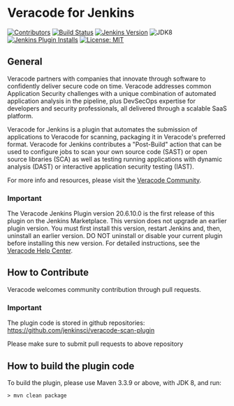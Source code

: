 # Veracode for Jenkins
[![Contributors](https://img.shields.io/github/contributors/jenkinsci/veracode-scan-plugin.svg)](https://github.com/jenkinsci/veracode-scan-plugin/graphs/contributors)
[![Build Status](https://ci.jenkins.io/job/Plugins/job/veracode-scan-plugin/job/master/badge/icon)](https://ci.jenkins.io/job/Plugins/job/veracode-scan-plugin/job/master/)
[![Jenkins Version](https://img.shields.io/badge/Jenkins-2.60-green.svg?label=min.%20Jenkins)](https://jenkins.io/download/)
![JDK8](https://img.shields.io/badge/jdk-8-yellow.svg?label=min.%20JDK)
[![Jenkins Plugin Installs](https://img.shields.io/jenkins/plugin/i/veracode-scan.svg?color=blue)](https://plugins.jenkins.io/veracode-scan)
[![License: MIT](https://img.shields.io/badge/license-MIT-yellow.svg)](https://opensource.org/licenses/MIT)

## General
Veracode partners with companies that innovate through software to confidently deliver secure code on time. Veracode addresses common Application Security challenges with a unique combination of automated application analysis in the pipeline, plus DevSecOps expertise for developers and security professionals, all delivered through a scalable SaaS platform.

Veracode for Jenkins is a plugin that automates the submission of applications to Veracode for scanning, packaging it in Veracode's preferred format. Veracode for Jenkins contributes a "Post-Build" action that can be used to configure jobs to scan your own source code (SAST) or open source libraries (SCA) as well as testing running applications with dynamic analysis (DAST) or interactive application security testing (IAST).  

For more info and resources, please visit the [Veracode Community](https://community.veracode.com/s/knowledgeitem/jenkins-20Y2T000000KypdUAC). 

### Important

The Veracode Jenkins Plugin version 20.6.10.0 is the first release of this plugin on the Jenkins Marketplace. This version does not upgrade an earlier plugin version. You must first install this version, restart Jenkins and, then, uninstall an earlier version. DO NOT uninstall or disable your current plugin before installing this new version. For detailed instructions, see the [Veracode Help Center](https://help.veracode.com/go/t_install_jenkins).

## How to Contribute
Veracode welcomes community contribution through pull requests.

### Important
The plugin code is stored in github repositories:
https://github.com/jenkinsci/veracode-scan-plugin

Please make sure to submit pull requests to above repository

## How to build the plugin code
To build the plugin, please use Maven 3.3.9 or above, with JDK 8, and run:
```console
> mvn clean package
```
